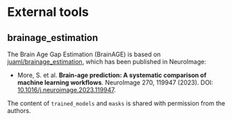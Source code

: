 # External tools
## brainage_estimation
The Brain Age Gap Estimation (BrainAGE) is based on [juaml/brainage_estimation](https://github.com/juaml/brainage_estimation), which has been published in NeuroImage:

 * More, S. et al. **Brain-age prediction: A systematic comparison of machine learning workflows**. NeuroImage 270, 119947 (2023). DOI: [10.1016/j.neuroimage.2023.119947](https://doi.org/10.1016/j.neuroimage.2023.119947).

The content of `trained_models` and `masks` is shared with permission from the authors.
